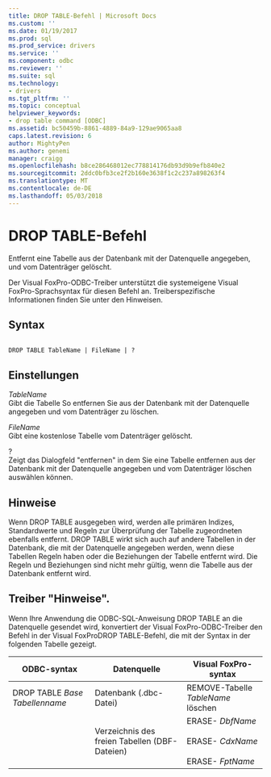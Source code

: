 ```yaml
---
title: DROP TABLE-Befehl | Microsoft Docs
ms.custom: ''
ms.date: 01/19/2017
ms.prod: sql
ms.prod_service: drivers
ms.service: ''
ms.component: odbc
ms.reviewer: ''
ms.suite: sql
ms.technology:
- drivers
ms.tgt_pltfrm: ''
ms.topic: conceptual
helpviewer_keywords:
- drop table command [ODBC]
ms.assetid: bc50459b-8861-4889-84a9-129ae9065aa8
caps.latest.revision: 6
author: MightyPen
ms.author: genemi
manager: craigg
ms.openlocfilehash: b8ce286468012ec778814176db93d9b9efb840e2
ms.sourcegitcommit: 2ddc0bfb3ce2f2b160e3638f1c2c237a898263f4
ms.translationtype: MT
ms.contentlocale: de-DE
ms.lasthandoff: 05/03/2018
---
```

# <a name="drop-table-command"></a>DROP TABLE-Befehl
Entfernt eine Tabelle aus der Datenbank mit der Datenquelle angegeben, und vom Datenträger gelöscht.  
  
 Der Visual FoxPro-ODBC-Treiber unterstützt die systemeigene Visual FoxPro-Sprachsyntax für diesen Befehl an. Treiberspezifische Informationen finden Sie unter den Hinweisen.  
  
## <a name="syntax"></a>Syntax  
  
```  
  
DROP TABLE TableName | FileName | ?  
```  
  
## <a name="settings"></a>Einstellungen  
 *TableName*  
 Gibt die Tabelle So entfernen Sie aus der Datenbank mit der Datenquelle angegeben und vom Datenträger zu löschen.  
  
 *FileName*  
 Gibt eine kostenlose Tabelle vom Datenträger gelöscht.  
  
 ?  
 Zeigt das Dialogfeld "entfernen" in dem Sie eine Tabelle entfernen aus der Datenbank mit der Datenquelle angegeben und vom Datenträger löschen auswählen können.  
  
## <a name="remarks"></a>Hinweise  
 Wenn DROP TABLE ausgegeben wird, werden alle primären Indizes, Standardwerte und Regeln zur Überprüfung der Tabelle zugeordneten ebenfalls entfernt. DROP TABLE wirkt sich auch auf andere Tabellen in der Datenbank, die mit der Datenquelle angegeben werden, wenn diese Tabellen Regeln haben oder die Beziehungen der Tabelle entfernt wird. Die Regeln und Beziehungen sind nicht mehr gültig, wenn die Tabelle aus der Datenbank entfernt wird.  
  
## <a name="driver-remarks"></a>Treiber "Hinweise".  
 Wenn Ihre Anwendung die ODBC-SQL-Anweisung DROP TABLE an die Datenquelle gesendet wird, konvertiert der Visual FoxPro-ODBC-Treiber den Befehl in der Visual FoxProDROP TABLE-Befehl, die mit der Syntax in der folgenden Tabelle gezeigt.  
  
|ODBC-syntax|Datenquelle|Visual FoxPro-syntax|  
|-----------------|-----------------|--------------------------|  
|DROP TABLE *Base Tabellenname*|Datenbank (.dbc-Datei)|REMOVE-Tabelle *TableName* löschen|  
||Verzeichnis des freien Tabellen (DBF-Dateien)|ERASE- *DbfName*<br /><br /> ERASE- *CdxName*<br /><br /> ERASE- *FptName*|
